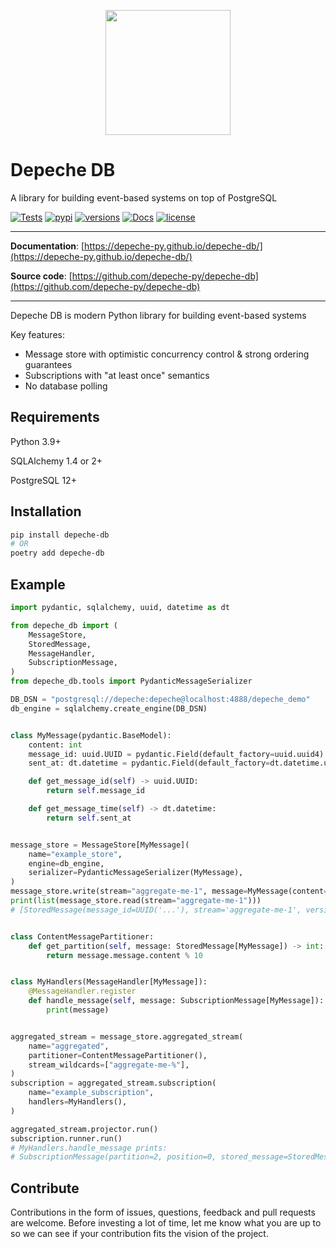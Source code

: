 

<p align="center">
  <img src="https://depeche-py.github.io/depeche-db/assets/logo-bg.png" width="200" />
</p>

# Depeche DB

A library for building event-based systems on top of PostgreSQL

[![Tests](https://github.com/depeche-py/depeche-db/actions/workflows/tests.yml/badge.svg)](https://github.com/depeche-py/depeche-db/actions/workflows/tests.yml)
[![pypi](https://img.shields.io/pypi/v/depeche-db.svg)](https://pypi.python.org/pypi/depeche-db)
[![versions](https://img.shields.io/pypi/pyversions/depeche-db.svg)](https://github.com/depeche-py/depeche-db)
[![Docs](https://img.shields.io/badge/docs-here-green.svg)](https://depeche-py.github.io/depeche-db/)
[![license](https://img.shields.io/github/license/depeche-py/depeche-db.svg)](https://github.com/depeche-py/depeche-db/blob/main/LICENSE)

---

**Documentation**: [https://depeche-py.github.io/depeche-db/](https://depeche-py.github.io/depeche-db/)

**Source code**: [https://github.com/depeche-py/depeche-db](https://github.com/depeche-py/depeche-db)

---

Depeche DB is modern Python library for building event-based systems

Key features:

* Message store with optimistic concurrency control & strong ordering guarantees
* Subscriptions with "at least once" semantics
* No database polling

## Requirements

Python 3.9+

SQLAlchemy 1.4 or 2+

PostgreSQL 12+


## Installation

```bash
pip install depeche-db
# OR
poetry add depeche-db
```

## Example

```python
import pydantic, sqlalchemy, uuid, datetime as dt

from depeche_db import (
    MessageStore,
    StoredMessage,
    MessageHandler,
    SubscriptionMessage,
)
from depeche_db.tools import PydanticMessageSerializer

DB_DSN = "postgresql://depeche:depeche@localhost:4888/depeche_demo"
db_engine = sqlalchemy.create_engine(DB_DSN)


class MyMessage(pydantic.BaseModel):
    content: int
    message_id: uuid.UUID = pydantic.Field(default_factory=uuid.uuid4)
    sent_at: dt.datetime = pydantic.Field(default_factory=dt.datetime.utcnow)

    def get_message_id(self) -> uuid.UUID:
        return self.message_id

    def get_message_time(self) -> dt.datetime:
        return self.sent_at


message_store = MessageStore[MyMessage](
    name="example_store",
    engine=db_engine,
    serializer=PydanticMessageSerializer(MyMessage),
)
message_store.write(stream="aggregate-me-1", message=MyMessage(content=2))
print(list(message_store.read(stream="aggregate-me-1")))
# [StoredMessage(message_id=UUID('...'), stream='aggregate-me-1', version=1, message=MyMessage(content=2, message_id=UUID('...'), sent_at=datetime.datetime(...)), global_position=1)]


class ContentMessagePartitioner:
    def get_partition(self, message: StoredMessage[MyMessage]) -> int:
        return message.message.content % 10


class MyHandlers(MessageHandler[MyMessage]):
    @MessageHandler.register
    def handle_message(self, message: SubscriptionMessage[MyMessage]):
        print(message)


aggregated_stream = message_store.aggregated_stream(
    name="aggregated",
    partitioner=ContentMessagePartitioner(),
    stream_wildcards=["aggregate-me-%"],
)
subscription = aggregated_stream.subscription(
    name="example_subscription",
    handlers=MyHandlers(),
)

aggregated_stream.projector.run()
subscription.runner.run()
# MyHandlers.handle_message prints:
# SubscriptionMessage(partition=2, position=0, stored_message=StoredMessage(...))

```


## Contribute

Contributions in the form of issues, questions, feedback and pull requests are
welcome. Before investing a lot of time, let me know what you are up to so
we can see if your contribution fits the vision of the project.
